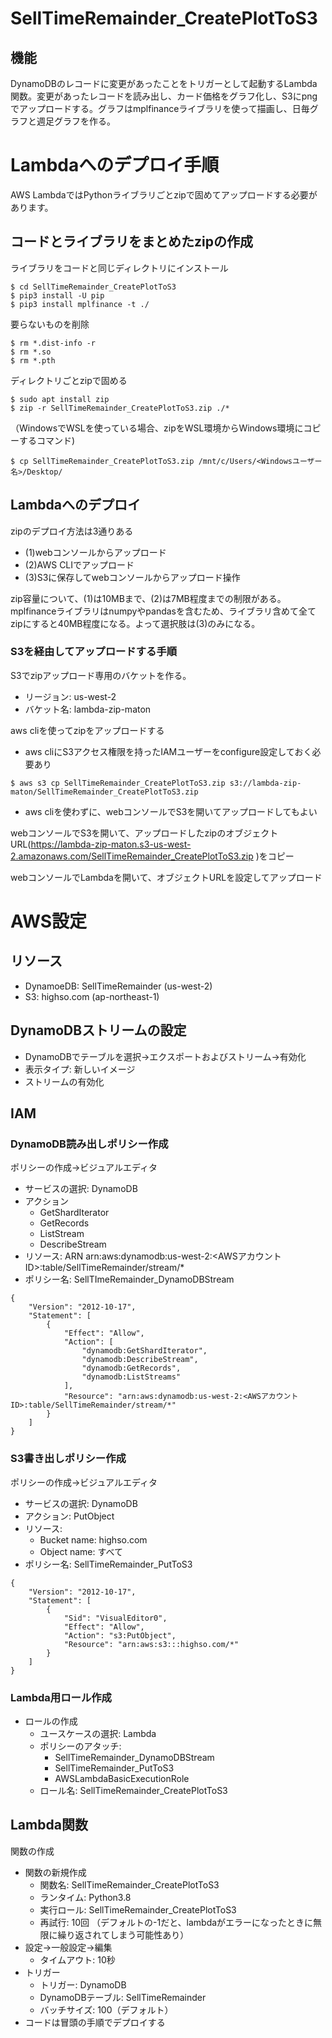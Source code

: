 # SellTimeRemainder_CreatePlotToS3
## 機能
DynamoDBのレコードに変更があったことをトリガーとして起動するLambda関数。変更があったレコードを読み出し、カード価格をグラフ化し、S3にpngでアップロードする。グラフはmplfinanceライブラリを使って描画し、日毎グラフと週足グラフを作る。

# Lambdaへのデプロイ手順
AWS LambdaではPythonライブラリごとzipで固めてアップロードする必要があります。

## コードとライブラリをまとめたzipの作成
ライブラリをコードと同じディレクトリにインストール
```
$ cd SellTimeRemainder_CreatePlotToS3
$ pip3 install -U pip
$ pip3 install mplfinance -t ./
```
要らないものを削除
```
$ rm *.dist-info -r
$ rm *.so
$ rm *.pth
```
ディレクトリごとzipで固める
```
$ sudo apt install zip
$ zip -r SellTimeRemainder_CreatePlotToS3.zip ./*
```
（WindowsでWSLを使っている場合、zipをWSL環境からWindows環境にコピーするコマンド)
```
$ cp SellTimeRemainder_CreatePlotToS3.zip /mnt/c/Users/<Windowsユーザー名>/Desktop/
```

## Lambdaへのデプロイ
zipのデプロイ方法は3通りある
- (1)webコンソールからアップロード
- (2)AWS CLIでアップロード
- (3)S3に保存してwebコンソールからアップロード操作

zip容量について、(1)は10MBまで、(2)は7MB程度までの制限がある。mplfinanceライブラリはnumpyやpandasを含むため、ライブラリ含めて全てzipにすると40MB程度になる。よって選択肢は(3)のみになる。

### S3を経由してアップロードする手順
S3でzipアップロード専用のバケットを作る。
- リージョン: us-west-2
- バケット名: lambda-zip-maton

aws cliを使ってzipをアップロードする
- aws cliにS3アクセス権限を持ったIAMユーザーをconfigure設定しておく必要あり
```
$ aws s3 cp SellTimeRemainder_CreatePlotToS3.zip s3://lambda-zip-maton/SellTimeRemainder_CreatePlotToS3.zip
```
- aws cliを使わずに、webコンソールでS3を開いてアップロードしてもよい

webコンソールでS3を開いて、アップロードしたzipのオブジェクトURL(https://lambda-zip-maton.s3-us-west-2.amazonaws.com/SellTimeRemainder_CreatePlotToS3.zip )をコピー

webコンソールでLambdaを開いて、オブジェクトURLを設定してアップロード

# AWS設定
## リソース
- DynamoeDB: SellTimeRemainder (us-west-2)
- S3: highso.com (ap-northeast-1)

## DynamoDBストリームの設定
- DynamoDBでテーブルを選択→エクスポートおよびストリーム→有効化
- 表示タイプ: 新しいイメージ
- ストリームの有効化

## IAM
### DynamoDB読み出しポリシー作成
ポリシーの作成→ビジュアルエディタ
- サービスの選択: DynamoDB
- アクション
  - GetShardIterator
  - GetRecords
  - ListStream
  - DescribeStream
- リソース: ARN arn:aws:dynamodb:us-west-2:<AWSアカウントID>:table/SellTimeRemainder/stream/*
- ポリシー名: SellTImeRemainder_DynamoDBStream
```
{
    "Version": "2012-10-17",
    "Statement": [
        {
            "Effect": "Allow",
            "Action": [
                "dynamodb:GetShardIterator",
                "dynamodb:DescribeStream",
                "dynamodb:GetRecords",
                "dynamodb:ListStreams"
            ],
            "Resource": "arn:aws:dynamodb:us-west-2:<AWSアカウントID>:table/SellTimeRemainder/stream/*"
        }
    ]
}
```
### S3書き出しポリシー作成
ポリシーの作成→ビジュアルエディタ
- サービスの選択: DynamoDB
- アクション: PutObject
- リソース:
  - Bucket name: highso.com
  - Object name: すべて
- ポリシー名: SellTimeRemainder_PutToS3
```
{
    "Version": "2012-10-17",
    "Statement": [
        {
            "Sid": "VisualEditor0",
            "Effect": "Allow",
            "Action": "s3:PutObject",
            "Resource": "arn:aws:s3:::highso.com/*"
        }
    ]
}
```
### Lambda用ロール作成
- ロールの作成
  - ユースケースの選択: Lambda
  - ポリシーのアタッチ:
    - SellTimeRemainder_DynamoDBStream
    - SellTimeRemainder_PutToS3
    - AWSLambdaBasicExecutionRole
  - ロール名: SellTimeRemainder_CreatePlotToS3

## Lambda関数
関数の作成
- 関数の新規作成
  - 関数名: SellTimeRemainder_CreatePlotToS3
  - ランタイム: Python3.8
  - 実行ロール: SellTimeRemainder_CreatePlotToS3
  - 再試行: 10回 （デフォルトの-1だと、lambdaがエラーになったときに無限に繰り返されてしまう可能性あり）
- 設定→一般設定→編集
  - タイムアウト: 10秒
- トリガー
  - トリガー: DynamoDB
  - DynamoDBテーブル: SellTimeRemainder
  - バッチサイズ: 100（デフォルト）
- コードは冒頭の手順でデプロイする


